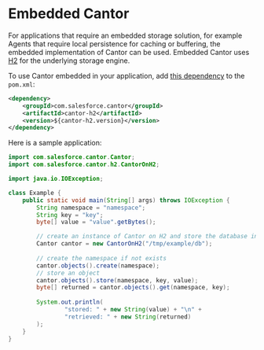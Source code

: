 # Embedded Cantor
For applications that require an embedded storage solution, for example Agents that require local persistence for 
caching or buffering, the embedded implementation of Cantor can be used. Embedded Cantor uses 
[H2](https://www.h2database.com/) for the underlying storage engine.

To use Cantor embedded in your application, add [this dependency](https://search.maven.org/artifact/com.salesforce.cantor/cantor-h2) 
to the `pom.xml`:
```xml
<dependency>
    <groupId>com.salesforce.cantor</groupId>
    <artifactId>cantor-h2</artifactId>
    <version>${cantor-h2.version}</version>
</dependency>
```

Here is a sample application:
```java
import com.salesforce.cantor.Cantor;
import com.salesforce.cantor.h2.CantorOnH2;

import java.io.IOException;

class Example {
    public static void main(String[] args) throws IOException {
        String namespace = "namespace";
        String key = "key";
        byte[] value = "value".getBytes();

        // create an instance of Cantor on H2 and store the database in the given path
        Cantor cantor = new CantorOnH2("/tmp/example/db");
        
        // create the namespace if not exists
        cantor.objects().create(namespace);
        // store an object
        cantor.objects().store(namespace, key, value);
        byte[] returned = cantor.objects().get(namespace, key);
        
        System.out.println(
                "stored: " + new String(value) + "\n" +
                "retrieved: " + new String(returned)
        );
    }
}
```
